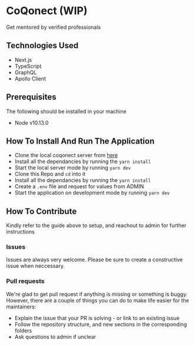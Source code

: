 # CoQonect (WIP)

Get mentored by verified professionals

## Technologies Used
- Next.js
- TypeScript
- GraphQL
- Apollo Client

## Prerequisites
The following should be installed in your machine
- Node v10.13.0

## How To Install And Run The Application
* Clone the local coqonect server from [here]('https://gitlab.com/hector101/coqonect-server')
* Install all the dependancies by running the `yarn install`
* Start the local server mode by running `yarn dev`
* Clone this Repo and `cd` into it
* Install all the dependancies by running the `yarn install`
* Create a `.env` file and request for values from ADMIN
* Start the application on development mode by running `yarn dev`


## How To Contribute
Kindly refer to the guide above to setup, and reachout to admin for further instructions

### Issues
Issues are always very welcome. Please be sure to create a constructive issue when neccessary.

### Pull requests
We're glad to get pull request if anything is missing or something is buggy. However, there are a couple of things you can do to make life easier for the maintainers:

- Explain the issue that your PR is solving - or link to an existing issue
- Follow the repository structure, and new sections in the corresponding folders
- Ask questions to admin if unclear
